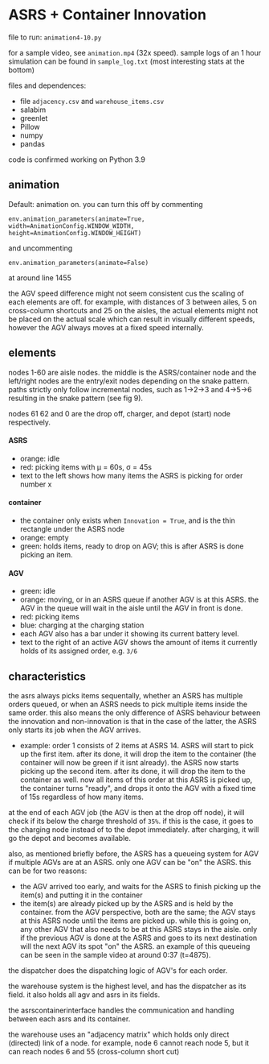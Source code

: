 
# ASRS + Container Innovation
file to run: `animation4-10.py`

for a sample video, see `animation.mp4` (32x speed). 
sample logs of an 1 hour simulation can be found in `sample_log.txt` (most interesting stats at the bottom)

files and dependences:
- file `adjacency.csv` and `warehouse_items.csv`
- salabim
- greenlet
- Pillow
- numpy
- pandas

code is confirmed working on Python 3.9
## animation

Default: animation on. you can turn this off by commenting 

```
env.animation_parameters(animate=True, width=AnimationConfig.WINDOW_WIDTH, height=AnimationConfig.WINDOW_HEIGHT)
```
and uncommenting 
``` 
env.animation_parameters(animate=False)
```
at around line 1455


the AGV speed difference might not seem consistent cus the scaling of each elements are off. for example, with distances of 3 between ailes, 5 on cross-column shortcuts and 25 on the aisles, the actual elements might not be placed on the actual scale which can result in visually different speeds, however the AGV always moves at a fixed speed internally.

## elements
nodes 1-60 are aisle nodes. the middle is the ASRS/container node and the left/right nodes are the entry/exit nodes depending on the snake pattern. paths strictly only follow incremental nodes, such as 1->2->3 and 4->5->6 resulting in the snake pattern (see fig 9).

nodes 61 62 and 0 are the drop off, charger, and depot (start) node respectively. 

#### ASRS
- orange: idle
- red: picking items with μ = 60s, σ = 45s
- text to the left shows how many items the ASRS is picking for order number x

#### container
- the container only exists when `Innovation = True`, and is the thin rectangle under the ASRS node
- orange: empty
- green: holds items, ready to drop on AGV; this is after ASRS is done picking an item.

#### AGV
- green: idle
- orange: moving, or in an ASRS queue if another AGV is at this ASRS. the AGV in the queue will wait in the aisle until the AGV in front is done.
- red: picking items
- blue: charging at the charging station
- each AGV also has a bar under it showing its current battery level. 
- text to the right of an active AGV shows the amount of items it currently holds of its assigned order, e.g. `3/6`


## characteristics
the asrs always picks items sequentally, whether an ASRS has multiple orders queued, or when an ASRS needs to pick multiple items inside the same order. this also means the only difference of ASRS behaviour between the innovation and non-innovation is that in the case of the latter, the ASRS only starts its job when the AGV arrives. 
- example: order 1 consists of 2 items at ASRS 14. ASRS will start to pick up the first item. after its done, it will drop the item to the container (the container will now be green if it isnt already). the ASRS now starts picking up the second item. after its done, it will drop the item to the container as well. now all items of this order at this ASRS is picked up, the container turns "ready", and drops it onto the AGV with a fixed time of 15s regardless of how many items.

at the end of each AGV job (the AGV is then at the drop off node), it will check if its below the charge threshold of `35%`. if this is the case, it goes to the charging node instead of to the depot immediately. after charging, it will go the depot and becomes available. 

also, as mentioned briefly before, the ASRS has a queueing system for AGV if multiple AGVs are at an ASRS. only one AGV can be "on" the ASRS. this can be for two reasons: 
- the AGV arrived too early, and waits for the ASRS to finish picking up the item(s) and putting it in the container
- the item(s) are already picked up by the ASRS and is held by the container. 
from the AGV perspective, both are the same; the AGV stays at this ASRS node until the items are picked up. while this is going on, any other AGV that also needs to be at this ASRS stays in the aisle. only if the previous AGV is done at the ASRS and goes to its next destination will the next AGV its spot "on" the ASRS. an example of this queueing can be seen in the sample video at around 0:37 (t=4875).  

the dispatcher does the dispatching logic of AGV's for each order.

the warehouse system is the highest level, and has the dispatcher as its field. it also holds all agv and asrs in its fields. 

the asrscontainerinterface handles the communication and handling between each asrs and its container.

the warehouse uses an "adjacency matrix" which holds only direct (directed) link of a node. for example, node 6 cannot reach node 5, but it can reach nodes 6 and 55 (cross-column short cut)
